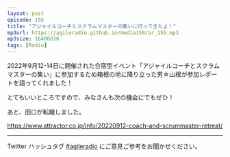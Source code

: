 ```yaml
---
layout: post
episode: 155
title: "アジャイルコーチとスクラムマスターの集いに行ってきたよ！"
mp3url: https://agileradio.github.io/media150/ar_155.mp3
mp3size: 16406616
tags: [Radio]
---
```


2022年9月12-14日に開催された合宿型イベント「アジャイルコーチとスクラムマスターの集い」に参加するため箱根の地に降り立った男☆山根が参加レポートを語ってくれました！

とてもいいところですので、みなさんも次の機会にでもぜひ！

あと、田口が転職しました。

<https://www.attractor.co.jp/info/20220912-coach-and-scrummaster-retreat/>

---

Twitter ハッシュタグ [#agileradio](https://twitter.com/intent/tweet?hashtags=agileradio) にご意見ご参考をお聞かせください。
